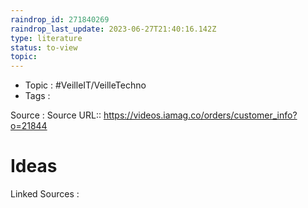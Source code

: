 ```yaml
---
raindrop_id: 271840269
raindrop_last_update: 2023-06-27T21:40:16.142Z
type: literature
status: to-view
topic:
---
```

- Topic : #VeilleIT/VeilleTechno
- Tags : 


Source : Source URL:: https://videos.iamag.co/orders/customer_info?o=21844

# Ideas




Linked Sources :

